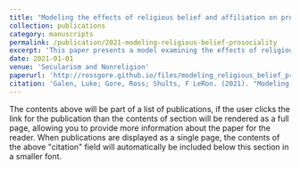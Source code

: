 ```yaml
---
title: "Modeling the effects of religious belief and affiliation on prosociality"
collection: publications
category: manuscripts
permalink: /publication/2021-modeling-religious-belief-prosociality
excerpt: 'This paper presents a model examining the effects of religious belief and affiliation on prosocial behavior.'
date: 2021-01-01
venue: 'Secularism and Nonreligion'
paperurl: 'http://rossgore.github.io/files/modeling_religious_belief_prosociality.pdf'
citation: 'Galen, Luke; Gore, Ross; Shults, F LeRon. (2021). "Modeling the effects of religious belief and affiliation on prosociality." <i>Secularism and Nonreligion</i>. 10.'
---
```

The contents above will be part of a list of publications, if the user clicks the link for the publication than the contents of section will be rendered as a full page, allowing you to provide more information about the paper for the reader. When publications are displayed as a single page, the contents of the above "citation" field will automatically be included below this section in a smaller font.